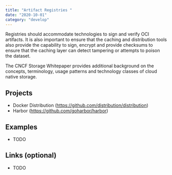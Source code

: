 ```yaml
---
title: "Artifact Registries "
date: "2020-10-01"
category: "develop"
---
```

Registries should accommodate technologies to sign and verify OCI artifacts. It is also important to ensure that the caching and distribution tools also provide the capability to sign, encrypt and provide checksums to ensure that the caching layer can detect tampering or attempts to poison the dataset.

The CNCF Storage Whitepaper provides additional background on the concepts, terminology, usage patterns and technology classes of cloud native storage.

## Projects
- Docker Distribution (https://github.com/distribution/distribution) 
- Harbor (https://github.com/goharbor/harbor)

<!---
## Commercial Projects (optional)
- Sonatype Nexus Repository Pro (https://www.sonatype.com/)
- Artifactory (https://jfrog.com/artifactory/)
-->

## Examples
- TODO

## Links (optional)
- TODO